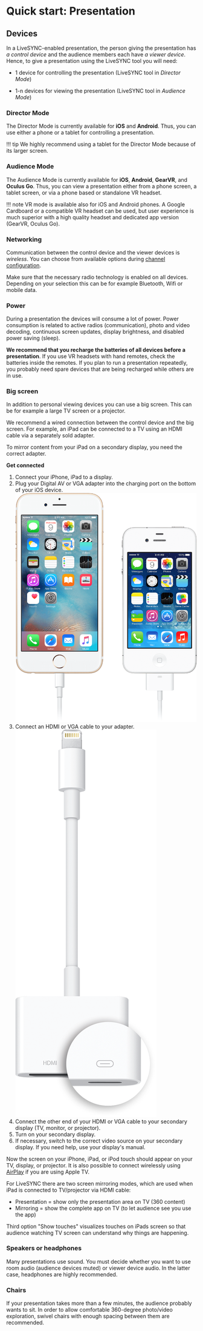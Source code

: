 # Quick start: Presentation

## Devices

In a LiveSYNC-enabled presentation, the person giving the presentation has *a control device* and the audience members each have *a viewer device*. Hence, to give a presentation using the LiveSYNC tool you will need:

* 1 device for controlling the presentation (LiveSYNC tool in *Director Mode*)

* 1-n devices for viewing the presentation (LiveSYNC tool in *Audience Mode*)

### Director Mode

The Director Mode is currently available for **iOS** and **Android**. Thus, you can use either a phone or a tablet for controlling a presentation.

!!! tip
    We highly recommend using a tablet for the Director Mode because of its larger screen.

### Audience Mode

The Audience Mode is currently available for **iOS**, **Android**, **GearVR**, and **Oculus Go**. Thus, you can view a presentation either from a phone screen, a tablet screen, or via a phone based or standalone VR headset.

!!! note
    VR mode is available also for iOS and Android phones. A Google Cardboard or a compatible VR headset can be used, but user experience is much superior with a high quality headset and dedicated app version (GearVR, Oculus Go).

### Networking

Communication between the control device and the viewer devices is *wireless*. You can choose from available options during [channel configuration](presentation_configuration.md).

Make sure that the necessary radio technology is enabled on all devices. Depending on your selection this can be for example Bluetooth, Wifi or mobile data.

### Power

During a presentation the devices will consume a lot of power. Power consumption is related to active radios (communication), photo and video decoding, continuous screen updates, display brightness, and disabled power saving (sleep).

**We recommend that you recharge the batteries of all devices before a presentation**. If you use VR headsets with hand remotes, check the batteries inside the remotes. If you plan to run a presentation repeatedly, you probably need spare devices that are being recharged while others are in use.

### Big screen

In addition to personal viewing devices you can use a big screen. This can be for example a large TV screen or a projector.

We recommend a wired connection between the control device and the big screen. For example, an iPad can be connected to a TV using an HDMI cable via a separately sold adapter.

To mirror content from your iPad on a secondary display, you need the correct adapter.

**Get connected**

1. Connect your iPhone, iPad to a display.
2. Plug your Digital AV or VGA adapter into the charging port on the bottom of your iOS device.
![Image](img/iphone6-iphone4-charging-cables.png)
3. Connect an HDMI or VGA cable to your adapter.
![Image](img/lightning-digital-av-adapter-callout.png)
4. Connect the other end of your HDMI or VGA cable to your secondary display (TV, monitor, or projector).
5. Turn on your secondary display.
6. If necessary, switch to the correct video source on your secondary display. If you need help, use your display's manual.

Now the screen on your iPhone, iPad, or iPod touch should appear on your TV, display, or projector. It is also possible to connect wirelessly using [AirPlay](https://support.apple.com/en-gb/HT204289) if you are using Apple TV.

For LiveSYNC there are two screen mirroring modes, which are used when iPad is connected to TV/projector via HDMI cable:

* Presentation = show only the presentation area on TV (360 content)
* Mirroring = show the complete app on TV (to let audience see you use the app)

Third option "Show touches" visualizes touches on iPads screen so that audience watching TV screen can understand why things are happening.




### Speakers or headphones

Many presentations use sound. You must decide whether you want to use room audio (audience devices muted) or viewer device audio. In the latter case, headphones are highly recommended.

### Chairs

If your presentation takes more than a few minutes, the audience probably wants to sit. In order to allow comfortable 360-degree photo/video exploration, swivel chairs with enough spacing between them are recommended.
